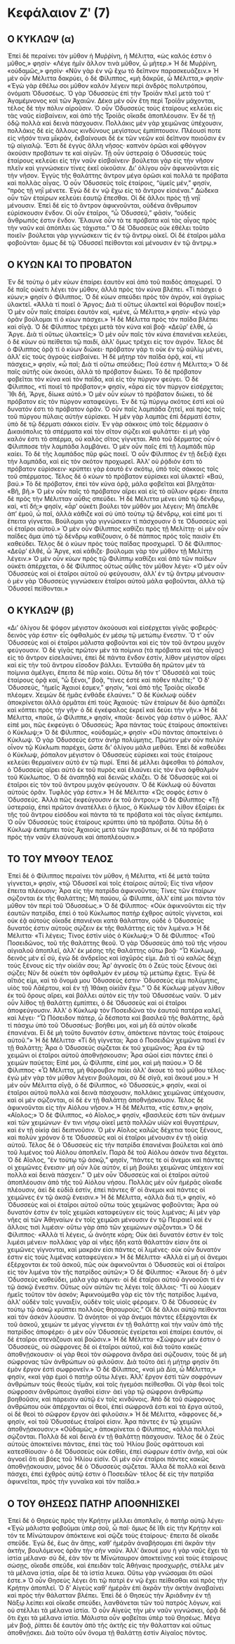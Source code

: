 # Κεφάλαιον Ζʹ (7)
## Ο ΚΥΚΛΩΨ (α)
Ἐπεὶ δὲ περαίνει τὸν μῦθον ἡ Μυῤῥίνη, ἡ Μέλιττα, «ὡς καλός ἐστιν ὁ μῦθος,» φησίν· «Λέγε ἡμῖν ἄλλον τινὰ μῦθον, ὦ μῆτερ.» Ἡ δὲ Μυῤῥίνη, «οὐδαμῶς,» φησίν· «Νῦν γὰρ ἐν νῷ ἔχω τὸ δεῖπνον παρασκευάζειν.» Ἡ μὲν οὖν Μέλιττα δακρύει, ὁ δὲ Φίλιππος, «μὴ δάκρῡε, ὦ Μέλιττα,» φησίν· «Ἐγὼ γὰρ ἐθέλω σοι μῦθον καλὸν λέγειν περὶ ἀνδρὸς πολυτρόπου, ὀνόματι Ὀδυσσέως.
Ὁ γὰρ Ὀδυσσεὺς ἐπὶ τὴν Τροίᾱν πλεῖ μετὰ τοῦ τ’ Ἀγαμέμνονος καὶ τῶν Ἀχαιῶν. Δέκα μὲν οὖν ἔτη περὶ Τροίᾱν μάχονται, τέλος δὲ τὴν πόλιν αἱροῦσιν. Ὁ οὖν Ὀδυσσεὺς τοὺς ἑταίρους κελεύει εἰς τὰς ναῦς εἰσβαίνειν, καὶ ἀπὸ τῆς Τροίᾱς οἴκαδε ἀποπλέουσιν. Ἐν δὲ τῇ ὁδῷ πολλὰ καὶ δεινὰ πάσχουσιν. Πολλάκις μὲν γὰρ χειμῶνας ὑπέχουσιν, πολλάκις δὲ εἰς ἄλλους κινδύνους μεγίστους ἐμπίπτουσιν.
Πλέουσί ποτε εἰς νῆσόν τινα μῑκράν, ἐκβαίνουσι δὲ ἐκ τῶν νεῶν καὶ δεῖπνον ποιοῦσιν ἐν τῷ αἰγιαλῷ. Ἔστι δὲ ἐγγὺς ἄλλη νῆσος· καπνὸν ὁρῶσι καὶ φθόγγον ἀκούσιν προβάτων τε καὶ αἰγῶν. Τῇ οὖν ὑστεραίᾳ ὁ Ὀδυσσεὺς τοὺς ἑταίρους κελεύει εἰς τὴν ναῦν εἰσβαίνειν· βούλεται γὰρ εἰς τὴν νῆσον πλεῖν καὶ γιγνώσκειν τίνες ἐκεῖ οἰκοῦσιν.
Δι’ ὀλίγου οὖν ἀφικνοῦνται εἰς τὴν νῆσον. Ἐγγὺς τῆς θαλάττης ἄντρον μέγα ὁρῶσι καὶ πολλά τε πρόβατα καὶ πολλὰς αἶγας. Ὁ οὖν Ὀδυσσεὺς τοῖς ἑταίροις, “ὑμεῖς μέν,” φησίν, “πρὸς τῇ νηῒ μένετε. Ἐγὼ δὲ ἐν νῷ ἔχω εἰς τὸ ἄντρον εἰσιέναι.” Δώδεκα οὖν τῶν ἑταίρων κελεύει ἑαυτῷ ἕπεσθαι. Οἱ δὲ ἄλλοι πρὸς τῇ νηῒ μένουσιν. Ἐπεὶ δὲ εἰς τὸ ἄντρον ἀφικνοῦνται, οὐδένα ἄνθρωπον εὑρίσκουσιν ἔνδον. Οἱ οὖν ἑταῖροι, “ὦ Ὀδυσσεῦ,” φᾱσίν, “οὐδεὶς ἄνθρωπός ἐστιν ἔνδον. Ἔλαυνε οὖν τά τε πρόβατα καὶ τὰς αἶγας πρὸς τὴν ναῦν καὶ ἀπόπλει ὡς τάχιστα.”
Ὁ δὲ Ὀδυσσεὺς οὐκ ἐθέλει τοῦτο ποιεῖν· βούλεται γὰρ γιγνώσκειν τίς ἐν τῷ ἄντρῳ οἰκεῖ. Οἱ δὲ ἑταῖροι μάλα φοβοῦνται· ὅμως δὲ τῷ Ὀδυσσεῖ πείθονται καὶ μένουσιν ἐν τῷ ἄντρῳ.»

## Ο ΚΥΩΝ ΚΑΙ ΤΟ ΠΡΟΒΑΤΟΝ
Ἐν δὲ τούτῳ ὁ μὲν κύων ἐπαίρει ἑαυτὸν καὶ ἀπὸ τοῦ παιδὸς ἀποχωρεῖ. Ὁ δὲ παῖς οὐκέτι λέγει τὸν μῦθον, ἀλλὰ πρὸς τὸν κύνα βλέπει. «Τί πάσχει ὁ κύων;» φησίν ὁ Φίλιππος. Ὁ δὲ κύων σπεύδει πρὸς τὸν ἀγρόν, καὶ ἀγρίως ὑλακτεῖ. «Ἀλλὰ τί ποιεῖ ὁ Ἄργος; Διὰ τί οὕτως ὑλακτεῖ καὶ θόρυβον ποιεῖ;» Ὁ μὲν οὖν παῖς ἐπαίρει ἑαυτὸν καί, «μένε, ὦ Μέλιττα,» φησίν· «ἐγὼ γὰρ ὁρᾶν βούλομαι τί ὁ κύων πάσχει.» Ἡ δὲ Μέλιττα πρὸς τὸν παῖδα βλέπει καὶ σῑγᾷ. Ὁ δὲ Φίλιππος τρέχει μετὰ τὸν κύνα καὶ βοᾷ· «Δεῦρ’ ἐλθέ, ὦ Ἄργε. Διὰ τί οὕτως ὑλακτεῖς;» Ὁ μὲν οὖν παῖς τὸν κύνα ἐπανιέναι κελεύει, ὁ δὲ κύων οὐ πείθεται τῷ παιδί, ἀλλ’ ὅμως τρέχει εἰς τον ἀγρόν.
Τέλος δὲ ὁ Φίλιππος ὁρᾷ τί ὁ κύων διώκει· πρόβατον γάρ τι οὐκ ἐν τῷ αὐλίῳ μένει, ἀλλ’ εἰς τοὺς ἀγροὺς εἰσβαίνει. Ἡ δὲ μήτηρ τὸν παῖδα ὁρᾷ, καί, «τί πάσχεις,» φησίν, «ὦ παῖ; Διὰ τί οὕτω σπεύδεις; Ποῦ ἐστιν ἡ Μέλιττα;» Ὁ δὲ παῖς αὐτῆς οὐκ ἀκούει, ἀλλὰ τὸ πρόβατον διώκει. Τὸ δὲ πρόβατον φοβεῖται τὸν κύνα καὶ τὸν παῖδα, καὶ εἰς τὸν πύργον φεύγει. Ὁ δὲ Φίλιππος, «τί ποιεῖ τὸ πρόβατον;» φησίν, «ἆρα εἰς τὸν πύργον εἰσέρχεται; Ἴθι δή, Ἄργε, δίωκε αὐτό.» Ὁ μὲν οὖν κύων τὸ πρόβατον διώκει, τὸ δὲ πρόβατον εἰς τὸν πύργον καταφεύγει. Ἐν δὲ τῷ πύργῳ σκότος ἐστὶ καὶ οὐ δυνατόν ἐστι τὸ πρόβατον ὁρᾶν. Ὁ οὖν παῖς λαμπάδα ζητεῖ, καὶ πρὸς ταῖς τοῦ πύργου πύλαις αὐτὴν εὑρίσκει. Ἡ μὲν γὰρ λαμπὰς ἐπὶ δέρματί ἐστιν, ὑπὸ δὲ τῷ δέρματι σάκκοι εἰσίν. Ἐν γὰρ σάκκοις ὑπὸ τοῖς δέρμασιν ὁ Δικαιόπολις τὰ σπέρματα καὶ τὸν σῖτον σῴζει καὶ φυλάττει· εἰ μὴ γὰρ καλόν ἐστι τὸ σπέρμα, οὐ καλὸς σῖτος γίγνεται. Ἀπὸ τοῦ δέρματος οὖν ὁ Φίλιπποσε τὴν λαμπάδα λαμβάνει. Ὁ μὲν οὖν παῖς ἐπὶ τῇ λαμπάδι πῦρ καίει. Τὸ δὲ τῆς λαμπάδος πῦρ φῶς ποιεῖ. Ὁ οὖν Φίλιππος ἐν τῇ δεξιᾷ ἔχει τὴν λαμπάδα, καὶ εἰς τὸν σκότον προχωρεῖ. Ἀλλ’ οὐ ῥᾴδιόν ἐστι τὸ πρόβατον εὑρίσκειν· κρύπτει γὰρ ἑαυτὸ ἐν σκότῳ, ὑπὸ τοῖς σάκκοις τοῖς τοῦ σπέρματος. Τέλος δὲ ὁ κύων τὸ πρόβατον εὑρίσκει καὶ ὑλακτεῖ· «Βαύ, βαύ.» Τὸ δὲ πρόβατον, ἐπεὶ τὸν κύνα ὁρᾷ, μάλα φοβεῖται καὶ βληχᾶται· «Βῆ, βῆ.» Ὁ μὲν οὖν παῖς τὸ πρόβατον αἴρει καὶ εἰς τὸ αὔλιον φέρει· ἔπειτα δὲ πρὸς τὴν Μέλιτταν αὖθις σπεύδει. Ἡ δὲ Μέλιττα μένει ὑπὸ τῷ δένδρῳ, καὶ, «τί δή;» φησίν, «ἆρ’ οὐκέτι βούλει τὸν μῦθόν μοι λέγειν; Μὴ ἄπελθε ἀπ’ ἐμοῦ, ὦ παῖ, ἀλλὰ κάθιζε καὶ σὺ ὑπὸ τούτῳ τῷ δένδρῳ, καὶ εἰπέ μοι τί ἔπειτα γίγνεται. Βούλομαι γὰρ γιγνώσκειν τί πάσχουσιν ὅ τε Ὀδυσσεὺς καὶ οἱ ἑταῖροι αὐτοῦ.» Ὁ μὲν οὖν Φίλιππος καθίζει πρὸς τῇ Μελίττῃ· οἱ μὲν οὖν παῖδες ἅμα ὑπὸ τῷ δένδρῳ καθίζουσιν, ὁ δὲ πάππος πρὸς τοῖς παισὶν ἔτι καθεύδει. Τέλος δὲ ὁ κύων πρὸς τοὺς παῖδας προσχωρεῖ. Ὁ δὲ Φίλιππος· «Δεῦρ’ ἐλθέ, ὦ Ἄργε, καὶ κάθιζε· βούλομαι γὰρ τὸν μῦθον τῇ Μελίττῃ λέγειν.» Ὁ μὲν οὖν κύων πρὸς τῷ Φιλίππῳ καθίζει καὶ ἀπὸ τῶν παίδων οὐκέτι ἀπέρχεται, ὁ δὲ Φίλιππος οὕτως αὖθις τὸν μῦθον λέγει· «Ὁ μὲν οὖν Ὀδυσσεὺς καὶ οἱ ἑταῖροι αὐτοῦ οὐ φεύγουσιν, ἀλλ’ ἐν τῷ ἄντρῳ μένουσιν· ὁ μὲν γὰρ Ὀδυσσεὺς γιγνώσκειν ἑταῖροι αὐτοῦ μάλα φοβοῦνται, ἀλλὰ τῷ Ὀδυσσεῖ πείθονται.»

## Ο ΚΥΚΛΩΨ (β)
«Δι’ ὀλίγου δὲ ψόφον μέγιστον ἀκούουσι καὶ εἰσέρχεται γίγᾱς φοβερός· δεινὸς γάρ ἐστιν· εἷς ὀφθαλμὸς ἐν μέσῳ τῷ μετώπῳ ἔνεστιν. Ὅ τ’ οὖν Ὀδυσσεὺς καὶ οἱ ἑταῖροι μάλιστα φοβοῦνται καὶ εἰς τὸν τοῦ ἄντρου μυχὸν φεύγουσιν. Ὁ δὲ γίγᾱς πρῶτον μὲν τὰ ποίμνια (τὰ πρόβατα καὶ τὰς αἶγας) εἰς τὸ ἄντρον εἰσελαύνει, ἐπεὶ δὲ πάντα ἔνδον ἐστίν, λίθον μέγιστον αἴρει καὶ εἰς τὴν τοῦ ἄντρου εἴσοδον βάλλει. Ἐνταῦθα δὴ πρῶτον μὲν τὰ ποίμνια ἀμέλγει, ἔπειτα δὲ πῦρ καίει. Οὕτω δὴ τόν τ’ Ὀδυσσέᾱ καὶ τοὺς ἑταίρους ὁρᾷ καί, “ὦ ξένοι,” βοᾷ, “τίνες ἐστὲ καὶ πόθεν πλεῖτε;”
Ὁ δ’ Ὀδυσσεύς, “ἡμεῖς Ἀχαιοί ἐσμεν,” φησίν, “καὶ ἀπὸ τῆς Τροίᾱς οἴκαδε πλέομεν. Χειμὼν δὲ ἡμᾶς ἐνθάδε ἐλαύνει.”
Ὁ δὲ Κύκλωψ οὐδὲν ἀποκρίνεται ἀλλὰ ὁρμᾶται ἐπὶ τοὺς Ἀχαιούς· τῶν ἑταίρων δὲ δύο ἁρπάζει καὶ κόπτει πρὸς τὴν γῆν· ὁ δὲ ἐγκέφαλος ἐκρεῖ καὶ δεύει τὴν γῆν.»
Ἡ δὲ Μέλιττα, «παῦε, ὦ Φίλιππε,» φησίν, «παῦε· δεινὸς γάρ ἐστιν ὁ μῦθος. Ἀλλ’ εἰπέ μοι, πῶς ἐκφεύγει ὁ Ὀδυσσεύς; Ἆρα πάντας τοὺς ἑταίρους ἀποκτείνει ὁ Κύκλωψ;»
Ὁ δὲ Φίλιππος, «οὐδαμῶς,» φησίν· «Οὐ πάντας ἀποκτείνει ὁ Κύκλωψ. Ὁ γὰρ Ὀδυσσεύς ἐστιν ἀνὴρ πολύμητις. Πρώτον μὲν οὖν πολὺν οἶνον τῷ Κύκλωπι παρέχει, ὥστε δι’ ὀλίγου μάλα μεθύει. Ἐπεὶ δὲ καθεύδει ὁ Κύκλωψ, ῥόπαλον μέγιστον ὁ Ὀδυσσεὺς εὑρίσκει καὶ τοὺς ἑταίρους κελεύει θερμαίνειν αὐτὸ ἐν τῷ πυρί. Ἐπεὶ δὲ μέλλει ἅψεσθαι τὸ ῥόπαλον, ὁ Ὀδυσσεὺς αἴρει αὐτὸ ἐκ τοῦ πυρὸς καὶ ἐλαύνει εἰς τὸν ἕνα ὀφθαλμὸν τοῦ Κύκλωπος.
Ὁ δὲ ἀναπηδᾷ καὶ δεινῶς κλάζει. Ὁ δὲ Ὀδυσσεὺς καὶ οἱ ἑταῖροι εἰς τὸν τοῦ ἄντρου μυχὸν φεύγουσιν. Ὁ δὲ Κύκλωψ οὐ δύναται αὐτοὺς ὁρᾶν. Τυφλὸς γάρ ἐστιν.»
Ἡ δὲ Μέλιττα· «Ὡς σοφός ἐστιν ὁ Ὀδυσσεύς. Ἀλλὰ πῶς ἐκφεύγουσιν ἐκ τοῦ ἄντρου;»
Ὁ δὲ Φίλιππος· «Τῇ ὑστεραίᾳ, ἐπεὶ πρῶτον ἀνατέλλει ὁ ἥλιος, ὁ Κύκλωψ τὸν λίθον ἐξαίρει ἐκ τῆς τοῦ ἄντρου εἰσόδου καὶ πάντα τά τε πρόβατα καὶ τὰς αἶγας ἐκπέμπει. Ὁ οὖν Ὀδυσσεὺς τοὺς ἑταίρους κρύπτει ὑπὸ τὰ πρόβατα. Οὕτω δὴ ὁ Κύκλωψ ἐκπέμπει τοὺς Ἀχαιοὺς μετὰ τῶν προβάτων, οἱ δὲ τὰ πρόβατα πρὸς τὴν ναῦν ἐλαύνουσι καὶ ἀποπλέουσιν.»

## ΤΟ ΤΟΥ ΜΥΘΟΥ ΤΕΛΟΣ
Ἐπεὶ δὲ ὁ Φίλιππος περαίνει τὸν μῦθον, ἡ Μέλιττα, «τί δὲ μετὰ ταῦτα γίγνεται,» φησίν, «τῷ Ὀδυσσεῖ καὶ τοῖς ἑταίροις αὐτοῦ; Εἰς τίνα νῆσον ἔπειτα πλέουσιν; Ἆρα εἰς τὴν πατρίδα ἀφικνοῦνται; Τίνες τῶν ἑταίρων σῴζονται ἐκ τῆς θαλάττης; Μὴ παύου, ὦ Φίλιππε, ἀλλ’ εἰπέ μοι πάντα τὸν μῦθον τὸν περὶ τοῦ Ὀδυσσέως.»
Ὁ δὲ Φίλιππος· «Οὐκ ἀφικνοῦνται εἰς τὴν ἑαυτῶν πατρίδα, ἐπεὶ ὁ τοῦ Κύκλωπος πατὴρ ἐχθρος αὐτοῖς γίγνεται, καὶ οὐκ ἐᾷ αὐτοὺς οἴκαδε ἐπανιέναι κατὰ θάλατταν, οὐδὲ ὁ Ὀδυσσεὺς δυνατός ἐστιν αὐτοὺς σῴζειν ἐκ τῆς θαλάττης εἰς τὸν λιμένα.»
Ἡ δὲ Μέλιττα· «Τί λέγεις; Τίνος ἐστὶν υἱὸς ὁ Κύκλωψ;» Ὁ δὲ Φίλιππος· «Τοῦ Ποσειδῶνος, τοῦ τῆς θαλάττης θεοῦ. Ὁ γὰρ Ὀδυσσεὺς ἀπὸ τοῦ τῆς νήσου αἰγιαλοῦ ἀποπλεῖ, ἀλλ’ ἐκ μέσης τῆς θαλάττης οὕτω βοᾷ· “Ὦ Κύκλωψ, δεινὸς μὲν εἶ σύ, ἐγὼ δὲ ἀνδρεῖος καὶ ἰσχῡρός εἰμι. Διὰ τί οὐ καλῶς δέχῃ τοὺς ξένους εἰς τὴν οἰκίᾱν σου; Ἆρ’ ἀγνοεῖς ὅτι ὁ Ζεὺς τοὺς ξένους ἀεὶ σῴζει; Νῦν δὲ οὐκέτι τὸν ὀφθαλμὸν ἐν μέσῳ τῷ μετώπῳ ἔχεις. Ἐγὼ δὲ αἴτιός εἰμι, καὶ τὸ ὄνομά μου Ὀδυσσεύς ἐστιν· Ὀδυσσεύς εἰμι πολύμητις, υἱὸς τοῦ Λᾱέρτου, καὶ ἐν τῇ Ἰθάκῃ οἰκίᾱν ἔχω.” Ὁ δὲ Κύκλωψ μέγαν λίθον ἐκ τοῦ ὄρους αἴρει, καὶ βάλλει αὐτὸν εἰς τὴν τοῦ Ὀδυσσέως ναῦν. Ὁ μὲν οὖν λίθος τῇ θαλάττῃ ἐμπίπτει, ὁ δὲ Ὀδυσσεὺς καὶ οἱ ἑταῖροι ἀποφεύγουσιν.
Ἀλλ’ ὁ Κύκλωψ τὸν Ποσειδῶνα τὸν ἑαυτοῦ πατέρα καλεῖ, καὶ λέγει· “Ὦ Πόσειδον πάτερ, ὦ δέσποτα καὶ βασιλεῦ τῆς θαλάττης, ὅρᾱ τί πάσχω ὑπὸ τοῦ Ὀδυσσέως· βοήθει μοι, καὶ μὴ ἔᾱ αὐτὸν οἴκαδε ἐπανιέναι. Εἰ δὲ μὴ τοῦτο δυνατόν ἐστιν, ἀπόκτεινε πάντας τοὺς ἑταίρους αὐτοῦ.”» Ἡ δὲ Μέλιττα· «Τί δὴ γίγνεται; Ἆρα ὁ Ποσειδῶν χειμῶνα ποιεῖ ἐν τῇ θαλάττῃ; Ἆρα ὁ Ὀδυσσεὺς σῴζεται ἐκ τοῦ χειμῶνος; Ἆρα ἐν τῷ χειμῶνι οἱ ἑταῖροι αὐτοῦ ἀποθνῄσκουσιν; Ἆρα σῶοί εἰσι πάντες ἐπεὶ ὁ χειμὼν παύεται; Εἰπέ μοι, ὦ Φίλιππε, εἰπέ μοι, καὶ μὴ παύου.»
Ὁ δὲ Φίλιππος· «Ὦ Μέλιττα, μὴ θόρουβον ποίει ἀλλ’ ἄκουε τὸ τοῦ μύθου τέλος· ἐγὼ μὲν γὰρ τὸν μῦθον λέγειν βούλομαι, σὺ δὲ σίγᾱ, καὶ ἄκουέ μου.»
Ἡ μὲν οὖν Μέλιττα σῑγᾷ, ὁ δὲ Φίλιππος, «ὁ Ὀδυσσεύς,» φησίν, «καὶ οἱ ἑταῖροι αὐτοῦ πολλὰ καὶ δεινὰ πάσχουσιν, πολλάκις χειμῶνας ὑπέχουσιν, καὶ οἱ μὲν σῴζονται, οἱ δὲ ἐν τῇ θαλάττῃ ἀποθνῄσκουσιν. Τέλος δὲ ἀφικνοῦνται εἰς τὴν Αἰόλου νῆσον.»
Ἡ δὲ Μέλιττα, «τίς ἐστιν,» φησίν, «Αἴολος;» Ὁ δὲ Φίλιππος, «ὁ Αἴολος,» φησίν, «βασιλεύς ἐστι τῶν ἀνέμων καὶ τῶν χειμώνων· ἔν τινι νήσῳ οἰκεῖ μετὰ πολλῶν υἱῶν καὶ θυγατέρων, καὶ ἐν τῇ οἰκίᾳ ἀεὶ δειπνοῦσιν. Ὁ μὲν Αἴολος καλῶς δέχετια τοὺς ξένους, καὶ πολὺν χρόνον ὅ τε Ὀδυσσεὺς καὶ οἱ ἑταῖροι μένουσιν ἐν τῇ οἰκίᾳ αὐτοῦ. Τέλος δὲ ὁ Ὀδυσσεὺς εἰς τὴν πατρίδα ἐπανιέναι βούλεται καὶ ἀπὸ τοῦ λιμένος τοῦ Αἰόλου ἀποπλεῖν. Παρὰ δὲ τοῦ Αἰόλου ἀσκόν τινα δέχεται. Ὁ δὲ Αἴολος, “ἐν τούτῳ τῷ ἀσκῷ,” φησίν, “πάντες τε οἱ ἄνεμοι καὶ πάντες οἱ χειμῶνες ἔνεισιν· μὴ οὖν λῦε αὐτόν, εἰ μὴ βούλει χειμῶνας ὑπέχειν καὶ πολλὰ καὶ δεινὰ πάσχειν.” Ὁ μὲν οὖν Ὀδυσσεὺς καὶ οἱ ἑταῖροι αὐτοῦ ἀποπλέουσιν ἀπὸ τῆς τοῦ Αἰόλου νήσου. Πολλὰς μὲν οὖν ἡμέρᾱς οἴκαδε πλέουσιν, ἀεὶ δὲ εὐδίᾱ ἐστίν, ἐπεὶ πάντες θ’ οἱ ἄνεμοι καὶ πάντες οἱ χειμῶνες ἐν τῷ ἀκσῷ ἔνεισιν.»
Ἡ δὲ Μέλιττα, «ἀλλὰ διὰ τί,» φησίν, «ὁ Ὀδυσσεὺς καὶ οἱ ἑταῖροι αὐτοῦ οὕτω τοὺς χειμῶνας φοβοῦνται; Ἆρα οὐ δυνατόν ἐστιν ἐν τοῖς χειμῶσι καταφεύγειν εἰς τοὺς λιμένας; Αἱ μὲν γὰρ νῆες αἱ τῶν Ἀθηναίων ἐν τοῖς χειμῶσι μένουσιν ἐν τῷ Πειραιεῖ καὶ ἐν ἄλλοις τισὶ λιμέσιν· οὕτω γὰρ ἀπὸ τῶν χειμώνων σῴζονται.»
Ὁ δὲ Φίλιππος· «Ἀλλὰ τί λέγεις, ὦ ἀνόητε κόρη; Οὐκ ἀεὶ δυνατόν ἐστιν ἐν τοῖς λιμέσι μένειν· πολλάκις γὰρ αἱ νῆες ἤδη κατὰ θάλαττάν εἰσιν ὅτε οἱ χειμῶνες γίγνονται, καὶ μακράν εἰσι πάντες οἱ λιμένες· οὐκ οὖν δυνατόν ἐστιν εἰς τοὺς λιμένας καταφεύγειν.»
Ἡ δὲ Μέλιττα· «Ἀλλὰ εἰ μὴ οἱ ἄνεμοι ἐξέρχονται ἐκ τοῦ ἀσκοῦ, πῶς οὐκ ἀφικνοῦνται ὁ Ὀδυσσεὺς καὶ οἱ ἑταῖροι εἰς τὸν λιμένα τὸν τῆς πατρίδος αὐτῶν;»
Ὁ δὲ Φίλιππος· «Ἄκουε δή· ὁ μὲν Ὀδυσσεὺς καθεύδει, μάλα γὰρ κάμνει· οἱ δὲ ἑταῖροι αὐτοῦ ἀγνοοῦσι τί ἐν τῷ ἀσκῷ ἔνεστιν. Οὕτως οὖν αὐτῶν τις λέγει τοῖς ἄλλοις· “Τί οὐ λύομεν ἡμεῖς τοῦτον τὸν ἀσκόν; Ἀφικνούμεθα γὰρ εἰς τὸν τῆς πατρίδος λιμένα, ἀλλ’ οὐδὲν ταῖς γυναιξίν, οὐδὲν τοῖς υἱοῖς φέρομεν. Ὁ δὲ Ὀδυσσεὺς ἐν τούτῳ τῷ ἀσκῷ κρύπτει πολλοὺς θησαυρούς.” Οἱ δὲ ἄλλοι αὐτῷ πείθονται καὶ τὸν ἀσκὸν λύουσιν. Ὦ ἀνόητοι· οἱ γὰρ ἄνεμοι πάντες ἐξέρχονται ἐκ τοῦ ἀσκοῦ, χειμών τε μέγας γίγνεται ἐν τῇ θαλάττῃ καὶ τὴν ναῦν ἀπὸ τῆς πατρίδος ἀποφέρει· ὁ μὲν οὖν Ὀδυσσεὺς ἐγείρεται καὶ ἐπαίρει ἑαυτόν, οἱ δὲ ἑταῖροι στενάζουσι καὶ βοῶσιν.»
Ἡ δὲ Μέλιττα· «Σώφρων μέν ἐστιν ὁ Ὀδυσσεύς, οὐ σώφρονες δὲ οἱ ἑταῖροι αὐτοῦ, καὶ διὰ τοῦτο κακῶς ἀποθνῄσκουσιν· οἱ γὰρ θεοὶ τὸν σώφρονα ἄνδρα ἀεὶ σῴζουσιν, τοὺς δὲ μὴ σώφρονας τῶν ἀνθρώπων οὐ φιλοῦσιν. Διὰ τοῦτο ἀεὶ ἡ μήτηρ φησὶν ὅτι ἐμὸν ἔργον ἐστὶ σωφρονεῖν.»
Ὁ δὲ Φίλιππος, «ναὶ μὰ Δία, ὦ Μέλιττα,» φησίν, «καὶ γὰρ ἐμοὶ ὁ πατὴρ οὕτω λέγει. Ἀλλ’ ἔργον ἐστὶ τῶν σοφρόνων ἀνθρώπων τοὺς θεοὺς τῑμᾶν, καὶ τοῖς ἡγεμόσι πείθεσθαι. Οἱ γὰρ θεοὶ τοῖς σώφροσιν ἀνθρώποις ἀγαθοί εἰσιν· ἀεὶ γὰρ τῷ σώφρονι ἀνθρώπῳ βοηθοῦσιν, καὶ πάρεισιν αὐτῷ ἐν τοῖς κινδύνοις. Ἀπὸ δὲ τοῦ σώφρονος ἀνθρώπου οὐκ ἀπέρχονται οἱ θεοί, ἐπεὶ σώφρονά ἐστι καὶ τὰ ἔργα αὐτοῦ, οἱ δὲ θεοὶ τὸ σῶφρον ἔργον ἀεὶ φιλοῦσιν.»
Ἡ δὲ Μέλιττα, «ἄφρονες δέ,» φησίν, «οἱ τοῦ Ὀδυσσέως ἑταῖροί εἰσιν. Ἆρα πάντες ἐν τῷ χειμῶνι ἀποθνῄσκουσιν;»
«Οὐδαμῶς,» ἀποκρίνεται ὁ Φίλιππος, «ἀλλὰ πολλοὶ σῴζονται. Πολλὰ δὲ καὶ δεινὰ ἐν τῇ θαλάττῃ πάσχουσιν. Τέλος δὲ ὁ Ζεὺς αὐτοὺς ἀποκτείνει πάντας, ἐπεὶ τὰς τοῦ Ἡλίου βοῦς σφάττουσι καὶ κατεσθίουσιν· ὁ δὲ Ὀδυσσεὺς οὐκ ἐσθίει, ἐπεὶ σώφρων ἐστὶν ἀνήρ, καὶ οὐκ ἀγνοεῖ ὅτι αἱ βόες τοῦ Ἡλίου εἰσίν. Οἱ μὲν οὖν ἑταῖροι πάντες κακῶς ἀποθνῄσκουσιν, μόνος δὲ ὁ Ὀδυσσεὺς σῴζεται. Ἄλλα δὲ πολλὰ καὶ δεινὰ πάσχει, ἐπεὶ ἐχθρὸς αὐτῷ ἐστιν ὁ Ποσειδῶν· τέλος δὲ εἰς τὴν πατρίδα ἀφικνεῖται, πρὸς τὴν γυναῖκα καὶ τὸν παῖδα.»

## Ο ΤΟΥ ΘΗΣΕΩΣ ΠΑΤΗΡ ΑΠΟΘΝΗΙΣΚΕΙ
Ἐπεὶ δὲ ὁ Θησεὺς πρὸς τὴν Κρήτην μέλλει ἀποπλεῖν, ὁ πατὴρ αὐτῷ λέγει· «Ἐγὼ μάλιστα φοβοῦμαι ὑπὲρ σοῦ, ὦ παῖ· ὅμως δὲ ἴθι εἰς τὴν Κρήτην καὶ τόν τε Μῑνώταυρον ἀπόκτεινε καὶ σῷζε τοὺς ἑταίρους· ἔπειτα δὲ οἴκαδε σπεῦδε. Ἐγὼ δέ, ἕως ἂν ἄπῃς, καθ’ ἡμέρᾱν ἀναβήσομαι ἐπὶ ἄκρᾱν τὴν ἀκτὴν, βουλόμενος ὁρᾶν τὴν σὴν ναῦν. Ἀλλ’ ἄκουέ μου ἡ γὰρ ναῦς ἔχει τὰ ἱστία μέλανα· σὺ δέ, ἐὰν τόν τε Μῑνώταυρον ἀποκτείνῃς καὶ τοὺς ἑταίρους σώσῃς, οἴκαδε σπεῦδε, καὶ ἐπειδὰν ταῖς Ἀθήναις προσχωρῇς, στέλλε μὲν τὰ μέλανα ἱστία, αἶρε δὲ τὰ ἱστία λευκα. Οὕτω γὰρ γνώσομαι ὅτι σῶοί ἐστε.»
Ὁ οὖν Θησεὺς λέγει ὅτι τῷ πατρὶ ἐν νῷ ἔχει πείθεσθαι καὶ πρὸς τὴν Κρήτην ἀποπλεῖ. Ὁ δ’ Αἰγεὺς καθ’ ἡμέρᾱν ἐπὶ ἄκρᾱν τὴν ἀκτὴν ἀναβαίνει καὶ πρὸς τὴν θάλατταν βλέπει.
Ἐπεὶ δὲ ὁ Θησεὺς τὴν Ἀριάδνην ἐν τῇ Νάξῳ λείπει καὶ οἴκαδε σπεύδει, λανθάνεται τῶν τοῦ πατρὸς λόγων, καὶ οὐ στέλλει τὰ μέλανα ἱστία. Ὁ οὖν Αἰγεὺς τὴν μὲν ναῦν γιγνώσκει, ὁρᾷ δὲ ὅτι ἔχει τὰ μέλανα ἱστία. Μάλιστα οὖν φοβεῖται ὑπὲρ τοῦ Θησέως. Μέγα μὲν βοᾷ, ῥίπτει δὲ ἑαυτὸν ἀπὸ τῆς ἀκτῆς εἰς τὴν θάλατταν καὶ οὕτως ἀποθνῄσκει. Διὰ τοῦτο οὖν ὄνομα τῇ θαλάττῃ ἐστὶν Αἰγαῖος πόντος.